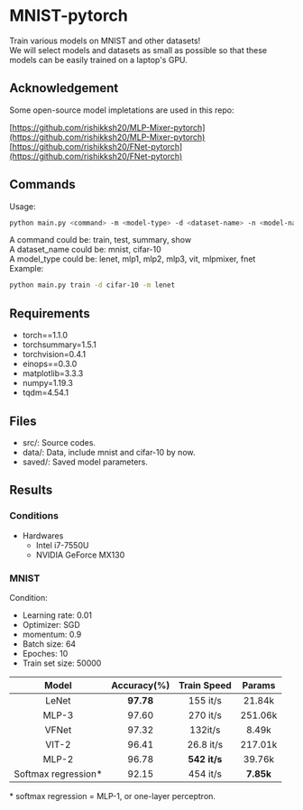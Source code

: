 # MNIST-pytorch

Train various models on MNIST and other datasets!
\
We will select models and datasets as small as possible so that these models can be easily trained on a laptop's GPU.

## Acknowledgement

Some open-source model impletations are used in this repo:

[https://github.com/rishikksh20/MLP-Mixer-pytorch](https://github.com/rishikksh20/MLP-Mixer-pytorch)
[https://github.com/rishikksh20/FNet-pytorch](https://github.com/rishikksh20/FNet-pytorch)

## Commands

Usage:

```sh
python main.py <command> -m <model-type> -d <dataset-name> -n <model-name>
```

A command could be: train, test, summary, show
\
A dataset_name could be: mnist, cifar-10
\
A model_type could be: lenet, mlp1, mlp2, mlp3, vit, mlpmixer, fnet
\
Example:

```sh
python main.py train -d cifar-10 -m lenet
```

## Requirements

+ torch==1.1.0
+ torchsummary=1.5.1
+ torchvision=0.4.1
+ einops==0.3.0
+ matplotlib=3.3.3
+ numpy=1.19.3
+ tqdm=4.54.1

## Files

+ src/: Source codes.
+ data/: Data, include mnist and cifar-10 by now.
+ saved/: Saved model parameters.

## Results

### Conditions

+ Hardwares
  + Intel i7-7550U
  + NVIDIA GeForce MX130

### MNIST

Condition:

+ Learning rate: 0.01
+ Optimizer: SGD
+ momentum: 0.9
+ Batch size: 64
+ Epoches: 10
+ Train set size: 50000

| Model | Accuracy(%) | Train Speed | Params |
| :---: | :---: | :---: | :---: |
| LeNet  | **97.78** | 155 it/s | 21.84k |
| MLP-3  | 97.60 | 270 it/s | 251.06k |
| VFNet | 97.32 | 132it/s | 8.49k |
| VIT-2  | 96.41 | 26.8 it/s | 217.01k |
| MLP-2  | 96.78 | **542 it/s** | 39.76k |
| Softmax regression\* | 92.15 | 454 it/s | **7.85k** |


\* softmax regression \= MLP-1, or one-layer perceptron.
